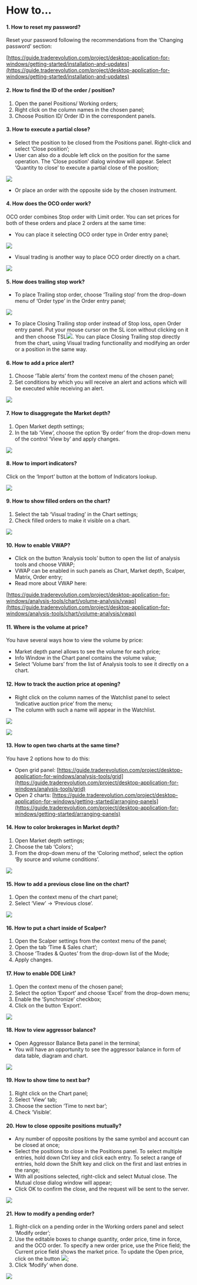 # How to...

#### **1. How to reset my password?**

Reset your password following the recommendations from the ‘Changing password’ section: 

[https://guide.traderevolution.com/project/desktop-application-for-windows/getting-started/installation-and-updates](https://guide.traderevolution.com/project/desktop-application-for-windows/getting-started/installation-and-updates)

#### **2. How to find the ID of the order / position?**

1. Open the panel Positions/ Working orders;
2. Right click on the column names in the chosen panel;
3. Choose Position ID/ Order ID in the correspondent panels.

#### **3. How to execute a partial close?**

* Select the position to be closed from the Positions panel. Right-click and select ‘Close position’;
* User can also do a double left click on the position for the same operation. The ‘Close position’ dialog window will appear. Select ‘Quantity to close’ to execute a partial close of the position;

![](https://lh4.googleusercontent.com/rqS3l1uaOtKb52i_Yo-5qyhLkTG6y-W9gJJ_wtp0bpvmRtvllSZsFfjbQpGx_DPG-aBbO1B9R5bxIJEWhaT1iFa71Xe_ukB04RhvL_wRKk7iEer60qwg6ovpgOuDk6iWoZCr5IPA)

* Or place an order with the opposite side by the chosen instrument.

#### **4. How does the OCO order work?**

OCO order combines Stop order with Limit order. You can set prices for both of these orders and place 2 orders at the same time:

* You can place it selecting OCO order type in Order entry panel;

![](https://lh4.googleusercontent.com/NfJ29ESwT1ZaMIAgjUaYCGTNSvF-T93PKjfFQwIsYWYnonwHC3xIrZeA9cvx8Mu8xCb5okhDWJJb5QFept7zqi3YyzaBOvzuKBe9wXzZw91Z-S45wgDuBDJYoYsI8axDQgnrcjnZ)

* Visual trading is another way to place OCO order directly on a chart.

![](https://lh4.googleusercontent.com/ytScEA_E9yXrIHL8oQ13B_ws1mqopYafo_nSodKi96ll3MAMRWjuz_PApgHuk2EuV0tb-JrAOekhL-YJOSvZm7WnmZf9Haefnb8Fieol4lWkRkMlvk-hFYbGWeWcMm1xBpbHLGB9)

#### **5. How does trailing stop work?**

* To place Trailing stop order, choose ‘Trailing stop’ from the drop-down menu of ‘Order type’ in the Order entry panel;

![](https://lh3.googleusercontent.com/vH88-BVwyxsf4O5nDnBOfYtYlQhqYwV7R-B9A0fALso6rv81GaDB6gdA-dH-4fMMOP2F52HOK8QUPzQLlZHnHLjmtnlrWlEXfzSGmAWeso9whQK2fwd8EJJ5GE_7C-6g1pEnTjhB)

* To place Closing Trailing stop order instead of Stop loss, open Order entry panel. Put your mouse cursor on the SL icon without clicking on it and then choose TSL![](https://lh6.googleusercontent.com/Bk8aTOxOW_t24Q3qk4n6JbU4bNNGGCA7xlKgA28KxFUeIQJrHUkQNFsjby8Fc8ImPF-abBz6P7Z9A-ylyeGR6R3bLlAe_PoJ9PEEnMdkKid3o04w9NNF1LQtMsT8a-K2wkPBb371). You can place Closing Trailing stop directly from the chart, using Visual trading functionality and modifying an order or a position in the same way.

#### **6. How to add a price alert?**

1. Choose ‘Table alerts’ from the context menu of the chosen panel;
2. Set conditions by which you will receive an alert and actions which will be executed while receiving an alert.

![](https://lh5.googleusercontent.com/Zf5KNFki1ygZJ42yKxN4jbtRqqcb7DCRwdIspw6GQknHhSAyZqFhnRaHAXYqHWBj2E3iIACUXoK3geYsQHPvG0RqTlSYp98CRj_abQtQEY8cUIUsVUoep7AGVav5baAwTe5DKDOu)

#### **7. How to disaggregate the Market depth?**

1. Open Market depth settings;
2. In the tab ‘View’, choose the option ‘By order’ from the drop-down menu of the control ‘View by’ and apply changes.  

![](https://lh4.googleusercontent.com/icvy1MAjMZpjBhcG2azVM-1SGZvTX5vf8Hhg7Cc2VSY2a3m2vbxWyu4Wbf1kRbULnrXHmhQrwA-Ci4EHc1VpgPtYnyAR8H4LCWR1ff1tTm9QxU7xXKm3_jlArHW90LF4oFKrJhFS)

#### **8. How to import indicators?**

Click on the ‘Import’ button at the bottom of Indicators lookup.

![](../.gitbook/assets/indicators.png)

#### **9. How to show filled orders on the chart?**

1. Select the tab ‘Visual trading’ in the Chart settings;
2. Check filled orders to make it visible on a chart.

![](https://lh5.googleusercontent.com/3b77sHSJPC310Hs8neUCcj3tciS2GeVm_Sq_2bv4PMrzG_3VivpebP0Psaktl_w3IJ3zLwX44UvuvUg6adxwan1GZvrM6BLyyQSP_UCJlqT1_ffT7z159GBjHpoGUpdim2qS4JGL)

#### **10. How to enable VWAP?**

* Click on the button ‘Analysis tools’ button to open the list of analysis tools and choose VWAP;
* VWAP can be enabled in such panels as Chart, Market depth, Scalper, Matrix, Order entry;
* Read more about VWAP here: 

[https://guide.traderevolution.com/project/desktop-application-for-windows/analysis-tools/chart/volume-analysis/vwap](https://guide.traderevolution.com/project/desktop-application-for-windows/analysis-tools/chart/volume-analysis/vwap)

#### **11. Where is the volume at price?**

You have several ways how to view the volume by price:

* Market depth panel allows to see the volume for each price;
* Info Window in the Chart panel contains the volume value;
* Select ‘Volume bars’ from the list of Analysis tools to see it directly on a chart.

#### **12. How to track the auction price at opening?**

* Right click on the column names of the Watchlist panel to select ‘Indicative auction price’ from the menu;
* The column with such a name will appear in the Watchlist.

![](https://lh6.googleusercontent.com/8wN25OFVcloSyT4mqR3zhAJPKym5tHFzK8QgBHgcSZTLC5qfxyo0wB-1gY0bQ-nO_w974mTtRUzldZEz0xcwxpSSDmKXMSBhuQU0PMWlJaUBaO4TCPYin4cwAaKI4QruoOuLxH64)

![](https://lh3.googleusercontent.com/CJPwdO9HmzewtURjifG9vPc92tDHESY4VoU7dISyyOaTdSdYjJNbxTh-l2L_NK9HUkUk_DgmtZsoEvbvvL6-G_BOK_ti4ZuVJQDhNQljwgr4Y6TIMhhN3SqNvkkmRBS8jYd9slvx)

#### **13. How to open two charts at the same time?**

You have 2 options how to do this:

* Open grid panel: [https://guide.traderevolution.com/project/desktop-application-for-windows/analysis-tools/grid](https://guide.traderevolution.com/project/desktop-application-for-windows/analysis-tools/grid)
* Open 2 charts: [https://guide.traderevolution.com/project/desktop-application-for-windows/getting-started/arranging-panels](https://guide.traderevolution.com/project/desktop-application-for-windows/getting-started/arranging-panels)

#### **14. How to color brokerages in Market depth?**

1. Open Market depth settings;
2. Choose the tab ‘Colors’;
3. From the drop-down menu of the ‘Coloring method’, select the option ‘By source and volume conditions’.

![](https://lh3.googleusercontent.com/C6zxRFITXHlj4_u62caVhJvdDoxiYrL2AgMdzZ0YHAD3I6xs2iGP5gNsbjMLE-Z2e_fE72OnQErrln0cykakUsi2G33zseBojxxPUDZWlrWXt3kE2lVwWcIrmXmcUuM_J6OuTT3H)

#### **15. How to add a previous close line on the chart?**

1. Open the context menu of the chart panel;
2. Select ‘View’ -&gt; ‘Previous close’.

![](https://lh5.googleusercontent.com/1nF1M9G-My7Y_O_4iSbx0HI79AJPgYFMsRrKGHHlIFGYoBdBALnisAM7JgMXqB2Qb7jP8mHD5HRx2J6-LHZGxb3jC0Bhp5EJJVO-53lB7LEDHpGMGp1Zy7SsacoLnyBSR-LiY0fU)

#### **16. How to put a chart inside of Scalper?**

1. Open the Scalper settings from the context menu of the panel;
2. Open the tab ‘Time & Sales chart’;
3. Choose ‘Trades & Quotes’ from the drop-down list of the Mode;
4. Apply changes.

#### **17. How to enable DDE Link?**

1. Open the context menu of the chosen panel;
2. Select the option ‘Export’ and choose ‘Excel’ from the drop-down menu;
3. Enable the ‘Synchronize’ checkbox;
4. Click on the button ‘Export’.

![](https://lh4.googleusercontent.com/cQQk_ZpCj4xvddRfK4pPe9LzPSbhYst2ZB_MeXWxQuKweVwQAv-MbkiYKyz8Gby1r6I9rgh7mtgCF7z-jcCKiqqFI1Mw_yAGlYk2aUX2rDQAusC9yRSI5ai2WY6GLG3kiu5UHku6)

#### **18. How to view aggressor balance?**

* Open Aggressor Balance Beta panel in the terminal;
* You will have an opportunity to see the aggressor balance in form of data table, diagram and chart.

![](https://lh3.googleusercontent.com/uAiXQepXtGwbL6kk9LBMZXyYl3iqk30hVhrnERDhp1dqwlth9Ll-8Vlqn1yrCNFKzUTVD0wWnaPFz50QEeJOt882osaK6xSmr1qUKXhvTLGtStYpvgS-iLuDjl1bpiViufZLjF4P)

#### **19. How to show time to next bar?**

1. Right click on the Chart panel;
2. Select ‘View’ tab;
3. Choose the section ‘Time to next bar’;
4. Check ‘Visible’.

#### **20. How to close opposite positions mutually?**

* Any number of opposite positions by the same symbol and account can be closed at once;
* Select the positions to close in the Positions panel. To select multiple entries, hold down Ctrl key and click each entry. To select a range of entries, hold down the Shift key and click on the first and last entries in the range;
* With all positions selected, right-click and select Mutual close. The Mutual close dialog window will appear;
* Click OK to confirm the close, and the request will be sent to the server.

![](https://lh6.googleusercontent.com/VPooOEguHb72crEZ23r9Aomfro3gPxAzSaiRZGqcYpl8g1atl8zg13Z1LXwNnB1G7wS0StNFR5yST2_8LSZ8VY7lDbFY-jDVLMVvMIFSIh73lLzp1MWTe6u46vWOISC76ee4Uhkv)

#### **21. How to modify a pending order?**

1. Right-click on a pending order in the Working orders panel and select ‘Modify order’;
2. Use the editable boxes to change quantity, order price, time in force, and the OCO order. To specify a new order price, use the Price field; the Current price field shows the market price. To update the Open price, click on the button ![](https://lh6.googleusercontent.com/jcjxIzlu77BSDSdZj5HX2Y_m_PCc8ZOrdJSD6qa4wJ_7nwFCADOPv74YxZR4zZacDQIztFLI47VD0_HpZLlFP_yCGs7bgAaTJEZ4wN8LaFVUw0XS34u1_3zS2IIrEU3rpnGzZ5Gy);
3. Click ‘Modify’ when done.

![](https://lh3.googleusercontent.com/FH7lVi_qBl_xeNjSGkRXof4Yb0J1hdpw5XDY4cwurIJSr_uG851Ty8skYywdyB-X3HbyF29h0Iu3RlKwYisE6PqIycrK7C2hnrvzjR_2Uh29pvrd297E_DRIQpV-f1Ox1NbbT1uJ)



